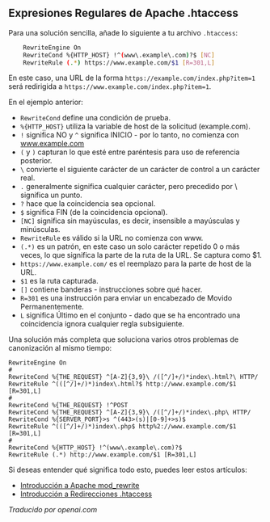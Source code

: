 <!-- Filename: Adding_www_to_a_url / Display title: Agregar www a una URL  -->

## Expresiones Regulares de Apache .htaccess

Para una solución sencilla, añade lo siguiente a tu archivo `.htaccess`:

```bash
    RewriteEngine On
    RewriteCond %{HTTP_HOST} !^(www\.example\.com)?$ [NC]
    RewriteRule (.*) https://www.example.com/$1 [R=301,L]
```

En este caso, una URL de la forma `https://example.com/index.php?item=1` será redirigida a `https://www.example.com/index.php?item=1`.

En el ejemplo anterior:

* `RewriteCond` define una condición de prueba.
* `%{HTTP_HOST}` utiliza la variable de host de la solicitud (example.com).
* `!` significa NO y `^` significa INICIO - por lo tanto, no comienza con www.example.com
* `(` y `)` capturan lo que esté entre paréntesis para uso de referencia posterior.
* `\` convierte el siguiente carácter de un carácter de control a un carácter real.
* `.` generalmente significa cualquier carácter, pero precedido por \ significa un punto.
* `?` hace que la coincidencia sea opcional.
* `$` significa FIN (de la coincidencia opcional).
* `[NC]` significa sin mayúsculas, es decir, insensible a mayúsculas y minúsculas.
* `RewriteRule` es válido si la URL no comienza con www.
* `(.*)` es un patrón, en este caso un solo carácter repetido 0 o más veces, lo que significa la parte de la ruta de la URL. Se captura como $1.
* `https://www.example.com/` es el reemplazo para la parte de host de la URL.
* `$1` es la ruta capturada.
* `[]` contiene banderas - instrucciones sobre qué hacer.
* `R=301` es una instrucción para enviar un encabezado de Movido Permanentemente.
* `L` significa Último en el conjunto - dado que se ha encontrado una coincidencia ignora cualquier regla subsiguiente.

Una solución más completa que soluciona varios otros problemas de canonización al mismo tiempo:

    RewriteEngine On
    #
    RewriteCond %{THE_REQUEST} ^[A-Z]{3,9}\ /([^/]+/)*index\.html?\ HTTP/
    RewriteRule ^(([^/]+/)*)index\.html?$ http://www.example.com/$1 [R=301,L]
    #
    RewriteCond %{THE_REQUEST} !^POST
    RewriteCond %{THE_REQUEST} ^[A-Z]{3,9}\ /([^/]+/)*index\.php\ HTTP/
    RewriteCond %{SERVER_PORT}>s ^(443>(s)|[0-9]+>s)$
    RewriteRule ^(([^/]+/)*)index\.php$ http%2://www.example.com/$1 [R=301,L]
    #
    RewriteCond %{HTTP_HOST} !^(www\.example\.com)?$
    RewriteRule (.*) http://www.example.com/$1 [R=301,L]

Si deseas entender qué significa todo esto, puedes leer estos artículos:

* [Introducción a Apache mod_rewrite](https://httpd.apache.org/docs/2.4/rewrite/intro.html)
* [Introducción a Redirecciones .htaccess](https://www.danielmorell.com/guides/htaccess-seo/redirects/introduction-to-redirects)

*Traducido por openai.com*

